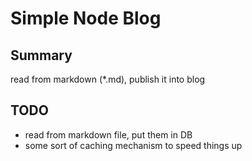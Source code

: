# Simple Node Blog

## Summary

read from markdown (*.md), publish it into blog

## TODO

- read from markdown file, put them in DB
- some sort of caching mechanism to speed things up

